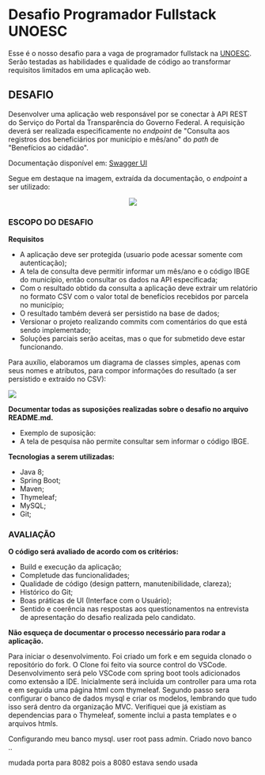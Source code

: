 # Desafio Programador Fullstack UNOESC

Esse é o nosso desafio para a vaga de programador fullstack na [UNOESC](https://www.unoesc.edu.br/). Serão testadas as habilidades e qualidade de código ao transformar requisitos limitados em uma aplicação web.

## DESAFIO

Desenvolver uma aplicação web responsável por se conectar à API REST do Serviço do Portal da Transparência do Governo Federal. A requisição deverá ser realizada especificamente no *endpoint* de "Consulta aos registros dos beneficiários por município e mês/ano" do *path* de "Benefícios ao cidadão".

Documentação disponível em: [Swagger UI](https://api.portaldatransparencia.gov.br/swagger-ui.html)

Segue em destaque na imagem, extraída da documentação, o *endpoint* a ser utilizado:
<div align="center">
	<img src="https://user-images.githubusercontent.com/12573430/159770511-5363ace6-35fe-45de-add4-298bd601c3af.png" />
</div>

### ESCOPO DO DESAFIO

**Requisitos**
- A aplicação deve ser protegida (usuario pode acessar somente com autenticação);
- A tela de consulta deve permitir informar um mês/ano e o código IBGE do município, então consultar os dados na API especificada;
- Com o resultado obtido da consulta a aplicação deve extrair um relatório no formato CSV com o valor total de benefícios recebidos por parcela no município;
- O resultado também deverá ser persistido na base de dados;
- Versionar o projeto realizando commits com comentários do que está sendo implementado;
- Soluções parciais serão aceitas, mas o que for submetido deve estar funcionando.

Para auxílio, elaboramos um diagrama de classes simples, apenas com seus nomes e atributos, para compor informações do resultado (a ser persistido e extraído no CSV): 
<div align="left">
	<img src="https://user-images.githubusercontent.com/12573430/159984550-207dc17c-54e7-453d-9883-be9d6535fb7e.png" />
</div>

**Documentar todas as suposições realizadas sobre o desafio no arquivo README.md.**
- Exemplo de suposição: 
- A tela de pesquisa não permite consultar sem informar o código IBGE.

**Tecnologias a serem utilizadas:**
- Java 8;
- Spring Boot;
- Maven;
- Thymeleaf;
- MySQL;
- Git;

### AVALIAÇÃO

**O código será avaliado de acordo com os critérios:**
- Build e execução da aplicação;
- Completude das funcionalidades;
- Qualidade de código (design pattern, manutenibilidade, clareza); 
- Histórico do Git; 
- Boas práticas de UI (Interface com o Usuário);
- Sentido e coerência nas respostas aos questionamentos na entrevista de apresentação do desafio realizada pelo candidato.

**Não esqueça de documentar o processo necessário para rodar a aplicação.**



Para iniciar o desenvolvimento. Foi criado um fork e em seguida clonado o repositório do fork.
O Clone foi feito via source control do VSCode.
Desenvolvimento será pelo VSCode com spring boot tools adicionados como extensão a IDE.
Inicialmente será incluida um controller para uma rota e em seguida uma página html com thymeleaf.
Segundo passo sera configurar o banco de dados mysql e criar os modelos, lembrando que tudo isso será dentro da organização MVC.
Verifiquei que já existiam as dependencias para o Thymeleaf, somente inclui a pasta templates e o arquivos htmls.

Configurando meu banco mysql. user root pass admin.
Criado novo banco .. 

mudada porta para 8082 pois a 8080 estava sendo usada